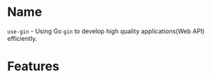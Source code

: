 Name
===

`use-gin` - Using Go `gin` to develop high quality applications(Web API) efficiently.

Features
===

